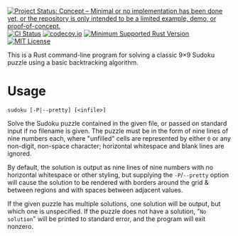 [![Project Status: Concept – Minimal or no implementation has been done yet, or the repository is only intended to be a limited example, demo, or proof-of-concept.](https://www.repostatus.org/badges/latest/concept.svg)](https://www.repostatus.org/#concept)
[![CI Status](https://github.com/jwodder/sudoku/actions/workflows/test.yml/badge.svg)](https://github.com/jwodder/sudoku/actions/workflows/test.yml)
[![codecov.io](https://codecov.io/gh/jwodder/sudoku/branch/master/graph/badge.svg)](https://codecov.io/gh/jwodder/sudoku)
[![Minimum Supported Rust Version](https://img.shields.io/badge/MSRV-1.70-orange)](https://www.rust-lang.org)
[![MIT License](https://img.shields.io/github/license/jwodder/sudoku.svg)](https://opensource.org/licenses/MIT)

This is a Rust command-line program for solving a classic 9×9 Sudoku puzzle
using a basic backtracking algorithm.

Usage
=====

    sudoku [-P|--pretty] [<infile>]

Solve the Sudoku puzzle contained in the given file, or passed on standard
input if no filename is given.  The puzzle must be in the form of nine lines of
nine numbers each, where "unfilled" cells are represented by either `0` or any
non-digit, non-space character; horizontal whitespace and blank lines are
ignored.

By default, the solution is output as nine lines of nine numbers with no
horizontal whitespace or other styling, but supplying the `-P`/`--pretty`
option will cause the solution to be rendered with borders around the grid &
between regions and with spaces between adjacent values.

If the given puzzle has multiple solutions, one solution will be output, but
which one is unspecified.  If the puzzle does not have a solution, "`No
solution`" will be printed to standard error, and the program will exit
nonzero.
